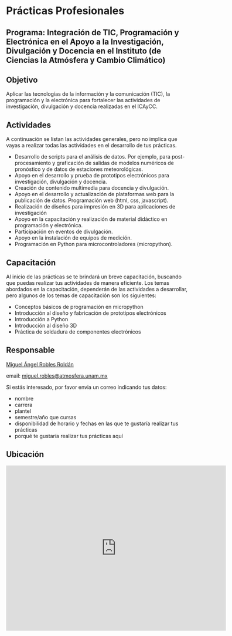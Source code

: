 # Prácticas Profesionales

## Programa: Integración de TIC, Programación y Electrónica en el Apoyo a la Investigación, Divulgación y Docencia en el Instituto (de Ciencias la Atmósfera y Cambio Climático)

## Objetivo
Aplicar las tecnologías de la información y la comunicación (TIC), la programación y la electrónica para fortalecer las actividades de investigación, divulgación y docencia realizadas en el ICAyCC.

## Actividades
A continuación se listan las actividades generales, pero no implica que vayas a realizar todas las actividades en el desarrollo de tus prácticas.

- Desarrollo de scripts para el análisis de datos. Por ejemplo, para post-procesamiento y graficación de salidas de modelos numéricos de pronóstico y de datos de estaciones meteorológicas.
- Apoyo en el desarrollo y prueba de prototipos electrónicos para investigación, divulgación y docencia.
- Creación de contenido multimedia para docencia y divulgación.
- Apoyo en el desarrollo y actualización de plataformas web para la publicación de datos. Programación web (html, css, javascript).
- Realización de diseños para impresión en 3D para aplicaciones de investigación
- Apoyo en la capacitación y realización de material didáctico en programación y electrónica.
- Participación en eventos de divulgación.
- Apoyo en la instalación de equipos de medición.
- Programación en Python para microcontroladores (micropython).

## Capacitación
Al inicio de las prácticas se te brindará un breve capacitación, buscando que puedas realizar tus actividades de manera eficiente. Los temas abordados en la capacitación, dependerán de las actividades a desarrollar, pero algunos de los temas de capacitación son los siguientes:

- Conceptos básicos de programación en micropython
- Introducción al diseño y fabricación de prototipos electrónicos
- Introducción a Python
- Introducción al diseño 3D
- Práctica de soldadura de componentes electrónicos

## Responsable

[Miguel Ángel Robles Roldán](https://ma-robles.github.io/)

email: [miguel.robles@atmosfera.unam.mx](mailto:miguel.robles@atmosfera.unam.mx?subject=practicas%20bachillerato)

Si estás interesado, por favor envia un correo indicando tus datos:

- nombre
- carrera
- plantel
- semestre/año que cursas
- disponibilidad de horario y fechas en las que te gustaría realizar tus prácticas
- porqué te gustaría realizar tus prácticas aquí

## Ubicación

<iframe src="https://www.google.com/maps/embed?pb=!1m18!1m12!1m3!1d4578.774604013785!2d-99.17867492402077!3d19.326322181930458!2m3!1f0!2f0!3f0!3m2!1i1024!2i768!4f13.1!3m3!1m2!1s0x85ce001a88141fbd%3A0x921bfe65dd679787!2sInstituto%20de%20Ciencias%20de%20la%20Atm%C3%B3sfera%20y%20Cambio%20Clim%C3%A1tico%2C%20UNAM!5e1!3m2!1ses-419!2smx!4v1746758470794!5m2!1ses-419!2smx" width="600" height="450" style="border:0;" allowfullscreen="" loading="lazy" referrerpolicy="no-referrer-when-downgrade"></iframe>


